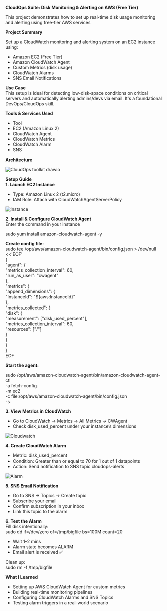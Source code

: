 **CloudOps Suite: Disk Monitoring & Alerting on AWS (Free Tier)**

This project demonstrates how to set up real-time disk usage monitoring and alerting using free-tier AWS services

**Project Summary**

Set up a CloudWatch monitoring and alerting system on an EC2 instance using:

* Amazon EC2 (Free Tier)
* Amazon CloudWatch Agent
* Custom Metrics (disk usage)
* CloudWatch Alarms
* SNS Email Notifications

**Use Case**  
This setup is ideal for detecting low-disk-space conditions on critical servers and automatically alerting admins/devs via email. It's a foundational DevOps/CloudOps skill.

**Tools & Services Used**
* Tool	
* EC2 (Amazon Linux 2)
* CloudWatch Agent	
* CloudWatch Metrics 
* CloudWatch Alarm	
* SNS

**Architecture**

![CloudOps toolkit drawio](https://github.com/user-attachments/assets/3ad586b9-7c3c-4e23-a859-e42518de8cca)


**Setup Guide**  
**1. Launch EC2 Instance**
* Type: Amazon Linux 2 (t2.micro)
* IAM Role: Attach with CloudWatchAgentServerPolicy

![Instance ](https://github.com/user-attachments/assets/a562c07a-11c6-44d2-931f-163a73401313)

**2. Install & Configure CloudWatch Agent**  
Enter the command in your instance  

sudo yum install amazon-cloudwatch-agent -y     

**Create config file:**  
sudo tee /opt/aws/amazon-cloudwatch-agent/bin/config.json > /dev/null <<'EOF'  
{  
  "agent": {  
    "metrics_collection_interval": 60,  
    "run_as_user": "cwagent"  
  },  
  "metrics": {  
    "append_dimensions": {  
      "InstanceId": "${aws:InstanceId}"  
    },  
    "metrics_collected": {  
      "disk": {  
        "measurement": ["disk_used_percent"],  
        "metrics_collection_interval": 60,  
        "resources": ["/"]  
      }  
    }  
  }  
}  
EOF  

**Start the agent:**

sudo /opt/aws/amazon-cloudwatch-agent/bin/amazon-cloudwatch-agent-ctl \
  -a fetch-config \
  -m ec2 \
  -c file:/opt/aws/amazon-cloudwatch-agent/bin/config.json \
  -s

**3. View Metrics in CloudWatch**
* Go to CloudWatch → Metrics → All Metrics → CWAgent
* Check disk_used_percent under your instance’s dimensions

![Cloudwatch](https://github.com/user-attachments/assets/8b1f4784-a555-4ad8-9d8b-89c0df1dce4d)

**4. Create CloudWatch Alarm**
* Metric: disk_used_percent
* Condition: Greater than or equal to 70 for 1 out of 1 datapoints
* Action: Send notification to SNS topic cloudops-alerts

![Alarm](https://github.com/user-attachments/assets/5c1a6ac5-ec9d-4f1d-a5c7-6443646f78ff)

**5. SNS Email Notification**
* Go to SNS → Topics → Create topic
* Subscribe your email
* Confirm subscription in your inbox
* Link this topic to the alarm

**6. Test the Alarm**     
Fill disk intentionally:  
sudo dd if=/dev/zero of=/tmp/bigfile bs=100M count=20  

* Wait 1–2 mins
* Alarm state becomes ALARM
* Email alert is received ✅

Clean up:  
sudo rm -f /tmp/bigfile  


**What I Learned**
* Setting up AWS CloudWatch Agent for custom metrics
* Building real-time monitoring pipelines
* Configuring CloudWatch Alarms and SNS Topics
* Testing alarm triggers in a real-world scenario




